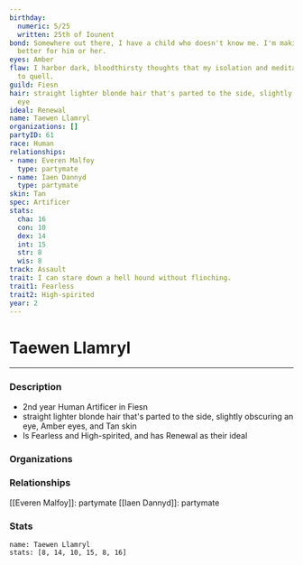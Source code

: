 ```yaml
---
birthday:
  numeric: 5/25
  written: 25th of Iounent
bond: Somewhere out there, I have a child who doesn't know me. I'm making the world
  better for him or her.
eyes: Amber
flaw: I harbor dark, bloodthirsty thoughts that my isolation and meditation failed
  to quell.
guild: Fiesn
hair: straight lighter blonde hair that's parted to the side, slightly obscuring an
  eye
ideal: Renewal
name: Taewen Llamryl
organizations: []
partyID: 61
race: Human
relationships:
- name: Everen Malfoy
  type: partymate
- name: Iaen Dannyd
  type: partymate
skin: Tan
spec: Artificer
stats:
  cha: 16
  con: 10
  dex: 14
  int: 15
  str: 8
  wis: 8
track: Assault
trait: I can stare down a hell hound without flinching.
trait1: Fearless
trait2: High-spirited
year: 2
---
```

# Taewen Llamryl
---
### Description
- 2nd year Human Artificer in Fiesn
- straight lighter blonde hair that's parted to the side, slightly obscuring an eye, Amber eyes, and Tan skin
- Is Fearless and High-spirited, and has Renewal as their ideal

### Organizations
### Relationships
[[Everen Malfoy]]: partymate
[[Iaen Dannyd]]: partymate
### Stats
```statblock
name: Taewen Llamryl
stats: [8, 14, 10, 15, 8, 16]
```